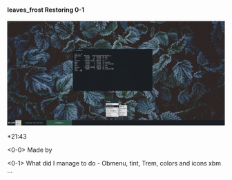 #### leaves_frost Restoring 0-1
![leaves_frost](https://github.com/appath/MyThemes/blob/master/leaves_frost(Restoring0)/7_53.png)

*21:43 

<0-0> Made by <X>

<0-1> What did I manage to do - Obmenu, tint, Trem, colors and icons xbm ... <X>
